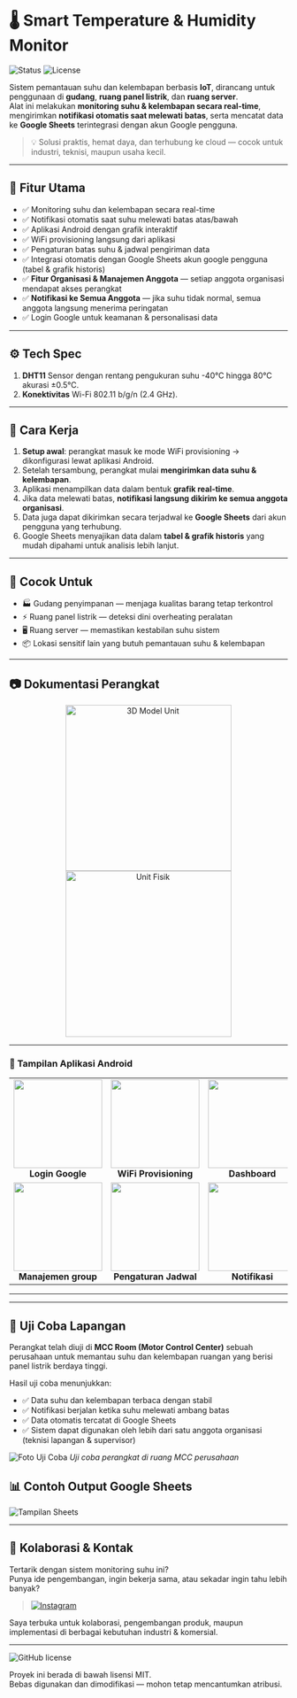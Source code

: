 # 🌡️ Smart Temperature & Humidity Monitor  
![Status](https://img.shields.io/badge/status-stable-brightgreen) 
![License](https://img.shields.io/badge/license-MIT-blue)

Sistem pemantauan suhu dan kelembapan berbasis **IoT**, dirancang untuk penggunaan di **gudang**, **ruang panel listrik**, dan **ruang server**.  
Alat ini melakukan **monitoring suhu & kelembapan secara real-time**, mengirimkan **notifikasi otomatis saat melewati batas**, serta mencatat data ke **Google Sheets** terintegrasi dengan akun Google pengguna.

> 💡 Solusi praktis, hemat daya, dan terhubung ke cloud — cocok untuk industri, teknisi, maupun usaha kecil.

---

## 🔧 Fitur Utama

- ✅ Monitoring suhu dan kelembapan secara real-time  
- ✅ Notifikasi otomatis saat suhu melewati batas atas/bawah  
- ✅ Aplikasi Android dengan grafik interaktif  
- ✅ WiFi provisioning langsung dari aplikasi  
- ✅ Pengaturan batas suhu & jadwal pengiriman data  
- ✅ Integrasi otomatis dengan Google Sheets akun google pengguna (tabel & grafik historis)  
- ✅ **Fitur Organisasi & Manajemen Anggota** — setiap anggota organisasi mendapat akses perangkat  
- ✅ **Notifikasi ke Semua Anggota** — jika suhu tidak normal, semua anggota langsung menerima peringatan  
- ✅ Login Google untuk keamanan & personalisasi data  

---

## ⚙️ Tech Spec

1. **DHT11** Sensor dengan rentang pengukuran suhu -40°C hingga 80°C akurasi ±0.5°C.
2. **Konektivitas** Wi-Fi 802.11 b/g/n (2.4 GHz).

---

## 📱 Cara Kerja

1. **Setup awal**: perangkat masuk ke mode WiFi provisioning → dikonfigurasi lewat aplikasi Android.  
2. Setelah tersambung, perangkat mulai **mengirimkan data suhu & kelembapan**.  
3. Aplikasi menampilkan data dalam bentuk **grafik real-time**.  
4. Jika data melewati batas, **notifikasi langsung dikirim ke semua anggota organisasi**.  
5. Data juga dapat dikirimkan secara terjadwal ke **Google Sheets** dari akun pengguna yang terhubung.  
6. Google Sheets menyajikan data dalam **tabel & grafik historis** yang mudah dipahami untuk analisis lebih lanjut.  

---

## 🎯 Cocok Untuk

- 🏭 Gudang penyimpanan — menjaga kualitas barang tetap terkontrol  
- ⚡ Ruang panel listrik — deteksi dini overheating peralatan  
- 🖥️ Ruang server — memastikan kestabilan suhu sistem  
- 📦 Lokasi sensitif lain yang butuh pemantauan suhu & kelembapan  

---

## 📷 Dokumentasi Perangkat

<p align="center">
  <img src="docs/3D-Unit.jpg" alt="3D Model Unit" width="300"/>
  <img src="docs/unit.jpg" alt="Unit Fisik" width="300"/>
</p>


---

### 📱 Tampilan Aplikasi Android

<table>
  <tr>
    <td align="center"><img src="docs/loginPage.jpg" width="160"/><br/><b>Login Google</b></td>
    <td align="center"><img src="docs/WiFiProvisioning.jpg" width="160"/><br/><b>WiFi Provisioning</b></td>
    <td align="center"><img src="docs/dashboard.jpg" width="160"/><br/><b>Dashboard</b></td>
    <td align="center"><img src="docs/chartpage.jpg" width="160"/><br/><b>Grafik Suhu</b></td>
  </tr>
  <tr>
    <td align="center"><img src="docs/add-device.jpg" width="160"/><br/><b>Manajemen group</b></td>
    <td align="center"><img src="docs/group-join.jpg" width="160"/><br/><b>Pengaturan Jadwal</b></td>
    <td align="center"><img src="docs/notification.jpg" width="160"/><br/><b>Notifikasi</b></td>
    <td align="center"><img src="docs/automation.jpg" width="160"/><br/><b>Automasi</b></td>
  </tr>
</table>

---

---

## 🏢 Uji Coba Lapangan

Perangkat telah diuji di **MCC Room (Motor Control Center)** sebuah perusahaan untuk memantau suhu dan kelembapan ruangan yang berisi panel listrik berdaya tinggi.  

Hasil uji coba menunjukkan:  
- ✅ Data suhu dan kelembapan terbaca dengan stabil  
- ✅ Notifikasi berjalan ketika suhu melewati ambang batas  
- ✅ Data otomatis tercatat di Google Sheets  
- ✅ Sistem dapat digunakan oleh lebih dari satu anggota organisasi (teknisi lapangan & supervisor)  

![Foto Uji Coba](docs/test-unit.jpg)
*Uji coba perangkat di ruang MCC perusahaan*

## 📊 Contoh Output Google Sheets

![Tampilan Sheets](docs/sheets.jpg)

---

## 📣 Kolaborasi & Kontak

Tertarik dengan sistem monitoring suhu ini?  
Punya ide pengembangan, ingin bekerja sama, atau sekadar ingin tahu lebih banyak?  

> [![Instagram](https://img.shields.io/badge/Instagram-@zeph.yrl-purple?logo=instagram&logoColor=white)](https://instagram.com/zeph.yrl)

Saya terbuka untuk kolaborasi, pengembangan produk, maupun implementasi di berbagai kebutuhan industri & komersial.

---

![GitHub license](https://img.shields.io/github/license/adisuss/temp-monitoring-system?logo=github)

Proyek ini berada di bawah lisensi MIT.  
Bebas digunakan dan dimodifikasi — mohon tetap mencantumkan atribusi.
